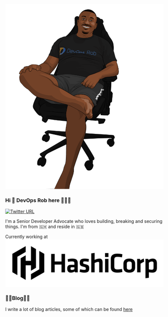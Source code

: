![alt text](IMG_20200918_113835_850.png)
### Hi 👋 DevOps Rob here 👨🏿‍💻
[![Twitter URL](https://img.shields.io/twitter/url/https/twitter.com/bukotsunikki.svg?style=social&label=Follow%20%40devops_rob)](https://twitter.com/devops_rob)

I'm a Senior Developer Advocate who loves building, breaking and securing things. I'm from 🇬🇭 and reside in 🇬🇧

Currently working at ![alt text](HashiCorp_PrimaryLogo_Black_RGB.png)

### ✍🏿Blog✍🏿
I write a lot of blog articles, some of which can be found [here](https://www.devopsrob.com)
<!--
**devops-rob/devops-rob** is a ✨ _special_ ✨ repository because its `README.md` (this file) appears on your GitHub profile.

Here are some ideas to get you started:

- 🔭 I’m currently working on ...
- 🌱 I’m currently learning ...
- 👯 I’m looking to collaborate on ...
- 🤔 I’m looking for help with ...
- 💬 Ask me about ...
- 📫 How to reach me: ...
- 😄 Pronouns: ...
- ⚡ Fun fact: ...
-->
